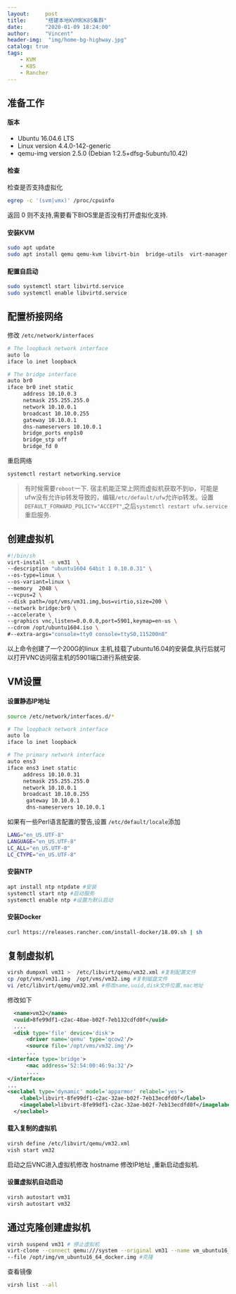 ```yaml
---
layout:     post
title:      "搭建本地KVM和K8S集群"
date:       "2020-01-09 18:24:00"
author:     "Vincent"
header-img:  "img/home-bg-highway.jpg"
catalog: true
tags:
    - KVM
    - K8S
    - Rancher
---
```




## 准备工作

#### 版本

 - Ubuntu 16.04.6 LTS 
 - Linux version 4.4.0-142-generic
 - qemu-img version 2.5.0 (Debian 1:2.5+dfsg-5ubuntu10.42)

#### 检查

检查是否支持虚拟化

```sh
egrep -c '(svm|vmx)' /proc/cpuinfo
```
返回 0 则不支持,需要看下BIOS里是否没有打开虚拟化支持.

#### 安装KVM

```sh
sudo apt update
sudo apt install qemu qemu-kvm libvirt-bin  bridge-utils  virt-manager virt-sysperp
```

#### 配置自启动

```sh
sudo systemctl start libvirtd.service
sudo systemctl enable libvirtd.service
```

## 配置桥接网络

修改 ```/etc/network/interfaces```

```sh
# The loopback network interface
auto lo
iface lo inet loopback

# The bridge interface
auto br0
iface br0 inet static
     address 10.10.0.3
     netmask 255.255.255.0
     network 10.10.0.1
     broadcast 10.10.0.255
     gateway 10.10.0.1
     dns-nameservers 10.10.0.1
     bridge_ports enp1s0
     bridge_stp off
     bridge_fd 0
```

 重启网络
 
 ```sh
 systemctl restart networking.service
 ```
 
 >  有时候需要```reboot```一下.
 > 宿主机能正常上网而虚拟机获取不到ip，可能是ufw没有允许ip转发导致的，编辑```/etc/default/ufw```允许ip转发。设置 ```DEFAULT_FORWARD_POLICY="ACCEPT"```,之后```systemctl restart ufw.service```重启服务.
 
 
## 创建虚拟机

```sh 
#!/bin/sh
virt-install -n vm31  \
--description "ubuntu1604 64bit 1 0.10.0.31" \
--os-type=linux \
--os-variant=linux \
--memory  2048 \
--vcpus=2 \
--disk path=/opt/vms/vm31.img,bus=virtio,size=200 \
--network bridge:br0 \
--accelerate \
--graphics vnc,listen=0.0.0.0,port=5901,keymap=en-us \
--cdrom /opt/ubuntu1604.iso \
#--extra-args="console=tty0 console=ttyS0,115200n8"
```
以上命令创建了一个200G的linux 主机,挂载了ubuntu16.04的安装盘,执行后就可以打开VNC访问宿主机的5901端口进行系统安装.

## VM设置

#### 设置静态IP地址
```sh
source /etc/network/interfaces.d/*

# The loopback network interface
auto lo
iface lo inet loopback

# The primary network interface
auto ens3
iface ens3 inet static
     address 10.10.0.31
     netmask 255.255.255.0
     network 10.10.0.1
     broadcast 10.10.0.255
      gateway 10.10.0.1
      dns-nameservers 10.10.0.1
```

如果有一些Perl语言配置的警告,设置 ```/etc/default/locale```添加

```sh
LANG="en_US.UTF-8"
LANGUAGE="en_US.UTF-8"
LC_ALL="en_US.UTF-8"
LC_CTYPE="en_US.UTF-8"
```

#### 安装NTP 

```sh
apt install ntp ntpdate #安装
systemctl start ntp #启动服务
systemctl enable ntp #设置为默认启动
```

#### 安装Docker

```sh
curl https://releases.rancher.com/install-docker/18.09.sh | sh
```

##  复制虚拟机


```sh
virsh dumpxml vm31 >  /etc/libvirt/qemu/vm32.xml #复制配置文件
cp /opt/vms/vm31.img  /opt/vms/vm32.img #复制磁盘文件
vi /etc/libvirt/qemu/vm32.xml #修改name,uuid,disk文件位置,mac地址
```

修改如下

```xml
  <name>vm32</name>
  <uuid>8fe99df1-c2ac-40ae-b02f-7eb132cdfd0f</uuid>
  ....
  <disk type='file' device='disk'>
      <driver name='qemu' type='qcow2'/>
      <source file='/opt/vms/vm32.img'/>
      ...
<interface type='bridge'>
      <mac address='52:54:00:46:9a:32'/>
      ....
</interface>
...      
<seclabel type='dynamic' model='apparmor' relabel='yes'>
    <label>libvirt-8fe99df1-c2ac-32ae-b02f-7eb13ecdfd0f</label>
    <imagelabel>libvirt-8fe99df1-c2ac-32ae-b02f-7eb13ecdfd0f</imagelabel>
  </seclabel>
```

####  载入复制的虚拟机

```sh
virsh define /etc/libvirt/qemu/vm32.xml
vish start vm32
```

启动之后VNC进入虚拟机修改 hostname 修改IP地址 ,重新启动虚拟机.

#### 设置虚拟机自动启动

```sh
virsh autostart vm31
virsh autostart vm32
```

## 通过克隆创建虚拟机

```sh
virsh suspend vm31 # 停止虚拟机
virt-clone --connect qemu:///system --original vm31 --name vm_ubuntu16_64_docker \
--file /opt/img/vm_ubuntu16_64_docker.img #克隆
```
查看镜像

```sh
virsh list --all
```
 
 
 
 








 

